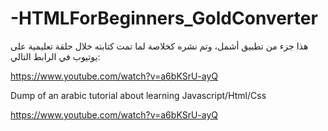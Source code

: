 # -HTMLForBeginners_GoldConverter
هذا جزء من تطبيق أشمل، وتم نشره كخلاصة لما تمت كتابته خلال حلقة تعليمية على يوتيوب في الرابط التالي:

https://www.youtube.com/watch?v=a6bKSrU-ayQ

Dump of an arabic tutorial about learning Javascript/Html/Css

https://www.youtube.com/watch?v=a6bKSrU-ayQ

